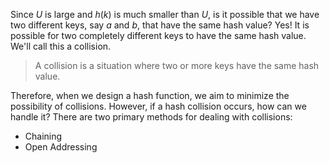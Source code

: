 Since $U$ is large and $h(k)$ is much smaller than $U$, is it possible that we have two different keys, say $a$ and $b$, that have the same hash value? Yes! It is possible for two completely different keys to have the same hash value. We'll call this a collision.

> A collision is a situation where two or more keys have the same hash value.

Therefore, when we design a hash function, we aim to minimize the possibility of collisions. However, if a hash collision occurs, how can we handle it? There are two primary methods for dealing with collisions:
- Chaining
- Open Addressing